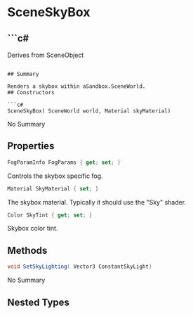 # SceneSkyBox

## ```c#
Derives from SceneObject
```

## Summary

Renders a skybox within aSandbox.SceneWorld.
## Constructors

```c#
SceneSkyBox( SceneWorld world, Material skyMaterial) 
```
No Summary
## Properties

```c#
FogParamInfo FogParams { get; set; } 
```
Controls the skybox specific fog.
```c#
Material SkyMaterial { set; } 
```
The skybox material. Typically it should use the "Sky" shader.
```c#
Color SkyTint { get; set; } 
```
Skybox color tint.
## Methods

```c#
void SetSkyLighting( Vector3 ConstantSkyLight) 
```
No Summary
## Nested Types

